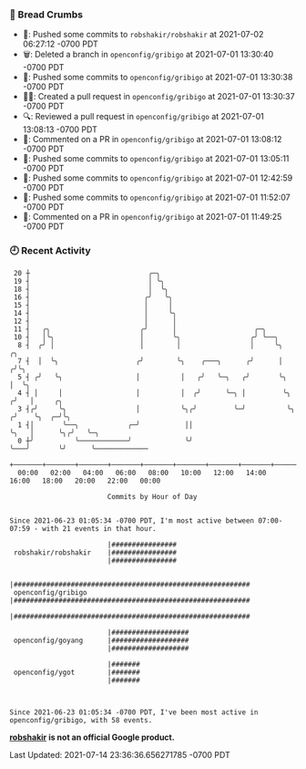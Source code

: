 ### 🍞 Bread Crumbs

 * 🚢: Pushed some commits to `robshakir/robshakir` at 2021-07-02 06:27:12 -0700 PDT
 * 🗑: Deleted a branch in `openconfig/gribigo` at 2021-07-01 13:30:40 -0700 PDT
 * 🚢: Pushed some commits to `openconfig/gribigo` at 2021-07-01 13:30:38 -0700 PDT
 * ✍🏼: Created a pull request in `openconfig/gribigo` at 2021-07-01 13:30:37 -0700 PDT
 * 🔍: Reviewed a pull request in  `openconfig/gribigo` at 2021-07-01 13:08:13 -0700 PDT
 * 💬: Commented on a PR in  `openconfig/gribigo` at 2021-07-01 13:08:12 -0700 PDT
 * 🚢: Pushed some commits to `openconfig/gribigo` at 2021-07-01 13:05:11 -0700 PDT
 * 🚢: Pushed some commits to `openconfig/gribigo` at 2021-07-01 12:42:59 -0700 PDT
 * 🚢: Pushed some commits to `openconfig/gribigo` at 2021-07-01 11:52:07 -0700 PDT
 * 💬: Commented on a PR in  `openconfig/gribigo` at 2021-07-01 11:49:25 -0700 PDT

### 🕘 Recent Activity
```
 20 ┼                             ╭─╮
 19 ┤                             │ ╰╮
 18 ┤                             │  ╰╮
 16 ┤                            ╭╯   ╰╮
 15 ┤                            │     │
 14 ┤                            │     ╰╮
 12 ┤                            │      │
 11 ┤   ╭╮                      ╭╯      │                   ╭─╮
 10 ┤   │╰╮                     │       ╰╮                 ╭╯ ╰──╮
  8 ┤  ╭╯ │                     │        │                 │     ╰╮          ╭╮
  7 ┤  │  ╰╮                   ╭╯        ╰╮    ╭───╮      ╭╯      │         ╭╯╰╮
  5 ┤ ╭╯   ╰╮                  │          │   ╭╯   ╰─╮   ╭╯       ╰╮        │  ╰╮
  4 ┤ │     │                  │          │  ╭╯      ╰─╮ │         ╰╮      ╭╯   │     ╭╮
  3 ┤╭╯     ╰╮                 │          ╰╮╭╯         ╰─╯          ╰╮    ╭╯    ╰╮  ╭─╯╰╮
  1 ┤│       ╰──╮            ╭─╯           ││                        ╰╮   │      ╰╮╭╯   ╰─╮
  0 ┼╯          ╰────────────╯             ╰╯                         ╰───╯       ╰╯      ╰─────────────
    +───────+───────+───────+───────+───────+───────+───────+───────+───────+───────+───────+───────+────
  00:00   02:00   04:00   06:00   08:00   10:00   12:00   14:00   16:00   18:00   20:00   22:00   00:00   

						Commits by Hour of Day


Since 2021-06-23 01:05:34 -0700 PDT, I'm most active between 07:00-07:59 - with 21 events in that hour.

```



```
                        |################
 robshakir/robshakir    |################
                        |################

                        |##########################################################
 openconfig/gribigo     |##########################################################
                        |##########################################################

                        |###################
 openconfig/goyang      |###################
                        |###################

                        |#######
 openconfig/ygot        |#######
                        |#######



Since 2021-06-23 01:05:34 -0700 PDT, I've been most active in openconfig/gribigo, with 58 events.

```
**[robshakir](mailto:robjs@google.com) is not an official Google product.**  


Last Updated: 2021-07-14 23:36:36.656271785 -0700 PDT

